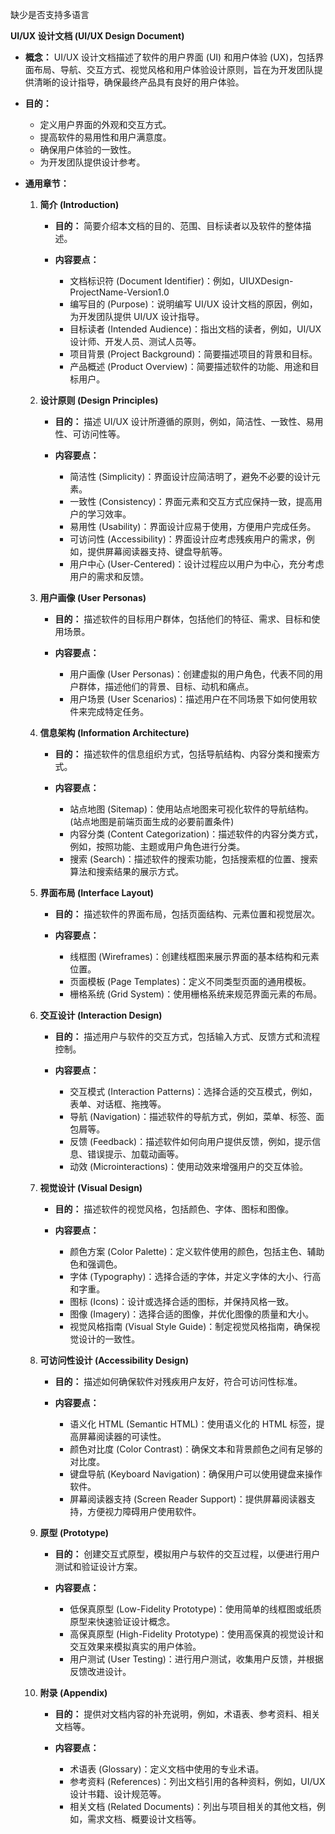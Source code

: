 缺少是否支持多语言

**UI/UX 设计文档 (UI/UX Design Document)**

*   **概念：** UI/UX 设计文档描述了软件的用户界面 (UI) 和用户体验 (UX)，包括界面布局、导航、交互方式、视觉风格和用户体验设计原则，旨在为开发团队提供清晰的设计指导，确保最终产品具有良好的用户体验。
*   **目的：**

    *   定义用户界面的外观和交互方式。
    *   提高软件的易用性和用户满意度。
    *   确保用户体验的一致性。
    *   为开发团队提供设计参考。
*   **通用章节：**

    1.  **简介 (Introduction)**

        *   **目的：** 简要介绍本文档的目的、范围、目标读者以及软件的整体描述。
        *   **内容要点：**

            *   文档标识符 (Document Identifier)：例如，UIUXDesign-ProjectName-Version1.0
            *   编写目的 (Purpose)：说明编写 UI/UX 设计文档的原因，例如，为开发团队提供 UI/UX 设计指导。
            *   目标读者 (Intended Audience)：指出文档的读者，例如，UI/UX 设计师、开发人员、测试人员等。
            *   项目背景 (Project Background)：简要描述项目的背景和目标。
            *   产品概述 (Product Overview)：简要描述软件的功能、用途和目标用户。
    2.  **设计原则 (Design Principles)**

        *   **目的：** 描述 UI/UX 设计所遵循的原则，例如，简洁性、一致性、易用性、可访问性等。
        *   **内容要点：**

            *   简洁性 (Simplicity)：界面设计应简洁明了，避免不必要的设计元素。
            *   一致性 (Consistency)：界面元素和交互方式应保持一致，提高用户的学习效率。
            *   易用性 (Usability)：界面设计应易于使用，方便用户完成任务。
            *   可访问性 (Accessibility)：界面设计应考虑残疾用户的需求，例如，提供屏幕阅读器支持、键盘导航等。
            *   用户中心 (User-Centered)：设计过程应以用户为中心，充分考虑用户的需求和反馈。
    3.  **用户画像 (User Personas)**

        *   **目的：** 描述软件的目标用户群体，包括他们的特征、需求、目标和使用场景。
        *   **内容要点：**

            *   用户画像 (User Personas)：创建虚拟的用户角色，代表不同的用户群体，描述他们的背景、目标、动机和痛点。
            *   用户场景 (User Scenarios)：描述用户在不同场景下如何使用软件来完成特定任务。
    4.  **信息架构 (Information Architecture)**

        *   **目的：** 描述软件的信息组织方式，包括导航结构、内容分类和搜索方式。
        *   **内容要点：**

            *   站点地图 (Sitemap)：使用站点地图来可视化软件的导航结构。(站点地图是前端页面生成的必要前置条件)
            *   内容分类 (Content Categorization)：描述软件的内容分类方式，例如，按照功能、主题或用户角色进行分类。
            *   搜索 (Search)：描述软件的搜索功能，包括搜索框的位置、搜索算法和搜索结果的展示方式。
    5.  **界面布局 (Interface Layout)**

        *   **目的：** 描述软件的界面布局，包括页面结构、元素位置和视觉层次。
        *   **内容要点：**

            *   线框图 (Wireframes)：创建线框图来展示界面的基本结构和元素位置。
            *   页面模板 (Page Templates)：定义不同类型页面的通用模板。
            *   栅格系统 (Grid System)：使用栅格系统来规范界面元素的布局。
    6.  **交互设计 (Interaction Design)**

        *   **目的：** 描述用户与软件的交互方式，包括输入方式、反馈方式和流程控制。
        *   **内容要点：**

            *   交互模式 (Interaction Patterns)：选择合适的交互模式，例如，表单、对话框、拖拽等。
            *   导航 (Navigation)：描述软件的导航方式，例如，菜单、标签、面包屑等。
            *   反馈 (Feedback)：描述软件如何向用户提供反馈，例如，提示信息、错误提示、加载动画等。
            *   动效 (Microinteractions)：使用动效来增强用户的交互体验。
    7.  **视觉设计 (Visual Design)**

        *   **目的：** 描述软件的视觉风格，包括颜色、字体、图标和图像。
        *   **内容要点：**

            *   颜色方案 (Color Palette)：定义软件使用的颜色，包括主色、辅助色和强调色。
            *   字体 (Typography)：选择合适的字体，并定义字体的大小、行高和字重。
            *   图标 (Icons)：设计或选择合适的图标，并保持风格一致。
            *   图像 (Imagery)：选择合适的图像，并优化图像的质量和大小。
            *   视觉风格指南 (Visual Style Guide)：制定视觉风格指南，确保视觉设计的一致性。
    8.  **可访问性设计 (Accessibility Design)**

        *   **目的：** 描述如何确保软件对残疾用户友好，符合可访问性标准。
        *   **内容要点：**

            *   语义化 HTML (Semantic HTML)：使用语义化的 HTML 标签，提高屏幕阅读器的可读性。
            *   颜色对比度 (Color Contrast)：确保文本和背景颜色之间有足够的对比度。
            *   键盘导航 (Keyboard Navigation)：确保用户可以使用键盘来操作软件。
            *   屏幕阅读器支持 (Screen Reader Support)：提供屏幕阅读器支持，方便视力障碍用户使用软件。
    9.  **原型 (Prototype)**

        *   **目的：** 创建交互式原型，模拟用户与软件的交互过程，以便进行用户测试和验证设计方案。
        *   **内容要点：**

            *   低保真原型 (Low-Fidelity Prototype)：使用简单的线框图或纸质原型来快速验证设计概念。
            *   高保真原型 (High-Fidelity Prototype)：使用高保真的视觉设计和交互效果来模拟真实的用户体验。
            *   用户测试 (User Testing)：进行用户测试，收集用户反馈，并根据反馈改进设计。
    10. **附录 (Appendix)**

        *   **目的：** 提供对文档内容的补充说明，例如，术语表、参考资料、相关文档等。
        *   **内容要点：**

            *   术语表 (Glossary)：定义文档中使用的专业术语。
            *   参考资料 (References)：列出文档引用的各种资料，例如，UI/UX 设计书籍、设计规范等。
            *   相关文档 (Related Documents)：列出与项目相关的其他文档，例如，需求文档、概要设计文档等。


